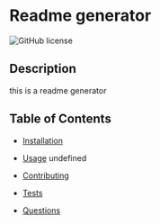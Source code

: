 # Readme generator
  ![GitHub license](https://img.shields.io/badge/license-Apache-blue.svg)

  ## Description

  this is a readme generator
  
  ## Table of Contents 

* [Installation](#installation)

* [Usage](#usage)
undefined
* [Contributing](#contributing)

* [Tests](#tests)

* [Questions](#questions)

